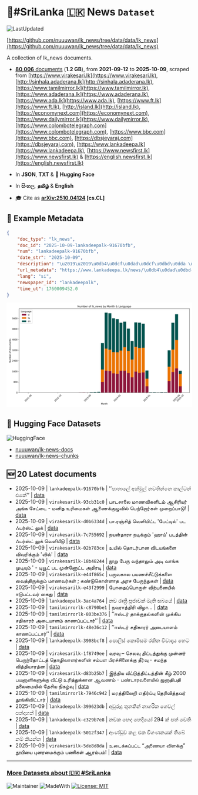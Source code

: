 # 📄#SriLanka 🇱🇰 News `Dataset`

![LastUpdated](https://img.shields.io/badge/last_updated-2025--10--09_17:49:14-green)

[https://github.com/nuuuwan/lk_news/tree/data/data/lk_news](https://github.com/nuuuwan/lk_news/tree/data/data/lk_news)

A collection of lk_news documents.

- [**80,006** documents](https://github.com/nuuuwan/lk_news/tree/data/data/lk_news) (**1.2 GB**), from **2021-09-12** to **2025-10-09**, scraped from [https://www.virakesari.lk](https://www.virakesari.lk), [http://sinhala.adaderana.lk](http://sinhala.adaderana.lk), [https://www.tamilmirror.lk](https://www.tamilmirror.lk), [https://www.adaderana.lk](https://www.adaderana.lk), [https://www.ada.lk](https://www.ada.lk), [https://www.ft.lk](https://www.ft.lk), [http://island.lk](http://island.lk), [https://economynext.com](https://economynext.com), [https://www.dailymirror.lk](https://www.dailymirror.lk), [https://www.colombotelegraph.com](https://www.colombotelegraph.com), [https://www.bbc.com](https://www.bbc.com), [https://dbsjeyaraj.com](https://dbsjeyaraj.com), [https://www.lankadeepa.lk](https://www.lankadeepa.lk), [https://www.newsfirst.lk](https://www.newsfirst.lk) & [https://english.newsfirst.lk](https://english.newsfirst.lk)

- In **JSON**, **TXT** & **🤗 Hugging Face**

- In **සිංහල**, **தமிழ்** & **English**

- 🎓 Cite as **[arXiv:2510.04124](https://arxiv.org/abs/2510.04124) [cs.CL]**

## 📝 Example Metadata

```json
{
    "doc_type": "lk_news",
    "doc_id": "2025-10-09-lankadeepalk-91670bfb",
    "num": "lankadeepalk-91670bfb",
    "date_str": "2025-10-09",
    "description": "\u2019\u2019\u0db4\u0dcf\u0dad\u0dcf\u0dbd\u0dda \u0d85\u0d9a\u0dca\u0db8\u0dd4\u0dbd\u0dca  \u0db1\u0dc0\u0dad\u0dd2\u0db1\u0dca\u0db1\u0dd9 \u0d9a\u0dcf\u0dbd\u0dca\u0da7\u0db1\u0dca \u0d91\u0d9a\u0dda\u2019\u2019",
    "url_metadata": "https://www.lankadeepa.lk/news/\u0db4\u0dad\u0dbd-\u0d85\u0d9a\u0db8\u0dbd-\u0db1\u0dc0\u0dad\u0db1\u0db1-\u0d9a\u0dbd\u0da7\u0db1-\u0d91\u0d9a/101-681022",
    "lang": "si",
    "newspaper_id": "lankadeepalk",
    "time_ut": 1760009452.0
}
```

![Chart](https://raw.githubusercontent.com/nuuuwan/lk_news/refs/heads/data/data/lk_news/docs_by_month_and_lang.png)

## 🤗 Hugging Face Datasets

![HuggingFace](https://img.shields.io/badge/-HuggingFace-FDEE21?style=for-the-badge&logo=HuggingFace)

- [nuuuwan/lk-news-docs](https://huggingface.co/datasets/nuuuwan/lk-news-docs)
- [nuuuwan/lk-news-chunks](https://huggingface.co/datasets/nuuuwan/lk-news-chunks)

## 🆕 20 Latest documents

- 2025-10-09 | `lankadeepalk-91670bfb` | ’’පාතාලේ අක්මුල්  නවතින්නෙ කාල්ටන් එකේ’’ | [data](https://github.com/nuuuwan/lk_news/tree/data/data/lk_news/2020s/2025/2025-10-09-lankadeepalk-91670bfb)
- 2025-10-09 | `virakesarilk-93cb31c0` | பாடசாலை மாணவிகளிடம் ஆசிரியர் அங்க சேட்டை - மனித உரிமைகள் ஆணைக்குழுவில் பெற்றோர்கள் முறைப்பாடு! | [data](https://github.com/nuuuwan/lk_news/tree/data/data/lk_news/2020s/2025/2025-10-09-virakesarilk-93cb31c0)
- 2025-10-09 | `virakesarilk-d0b6334d` | பா.ரஞ்சித் வெளியிட்ட 'பேட்டில்' பட ஃபர்ஸ்ட் லுக் | [data](https://github.com/nuuuwan/lk_news/tree/data/data/lk_news/2020s/2025/2025-10-09-virakesarilk-d0b6334d)
- 2025-10-09 | `virakesarilk-7c755692` | நயன்தாரா நடிக்கும் 'ஹாய்' படத்தின் ஃபர்ஸ்ட் லுக் வெளியீடு | [data](https://github.com/nuuuwan/lk_news/tree/data/data/lk_news/2020s/2025/2025-10-09-virakesarilk-7c755692)
- 2025-10-09 | `virakesarilk-02b783ce` | உயில் தொடர்பான விடயங்களை விவரிக்கும் 'வில்' | [data](https://github.com/nuuuwan/lk_news/tree/data/data/lk_news/2020s/2025/2025-10-09-virakesarilk-02b783ce)
- 2025-10-09 | `virakesarilk-18b48244` | நூறு பேரு வந்தாலும் அடி வாங்க முடியும் ' - டியூட் பட முன்னோட்ட அதிரடி | [data](https://github.com/nuuuwan/lk_news/tree/data/data/lk_news/2020s/2025/2025-10-09-virakesarilk-18b48244)
- 2025-10-09 | `virakesarilk-e44f865c` | பருவகால பயணச்சீட்டுக்களை வைத்திருக்கும் மாணவர்கள் ; கண்டுகொள்ளாத அரச பேருந்துகள் | [data](https://github.com/nuuuwan/lk_news/tree/data/data/lk_news/2020s/2025/2025-10-09-virakesarilk-e44f865c)
- 2025-10-09 | `virakesarilk-e43f2999` | போதைப்பொருள் விற்பனையில் ஈடுபட்டவர் கைது | [data](https://github.com/nuuuwan/lk_news/tree/data/data/lk_news/2020s/2025/2025-10-09-virakesarilk-e43f2999)
- 2025-10-09 | `lankadeepalk-3ac4a764` | නව රාත්‍රී පූජාවක් මැති සබයේ | [data](https://github.com/nuuuwan/lk_news/tree/data/data/lk_news/2020s/2025/2025-10-09-lankadeepalk-3ac4a764)
- 2025-10-09 | `tamilmirrorlk-c8790be1` | நவராத்திரி விழா... | [data](https://github.com/nuuuwan/lk_news/tree/data/data/lk_news/2020s/2025/2025-10-09-tamilmirrorlk-c8790be1)
- 2025-10-09 | `tamilmirrorlk-803be376` | ’’ஈஸ்டர் தாக்குதல்களின் முக்கிய சதிகாரர் அடையாளம் காணப்பட்டார்’’ | [data](https://github.com/nuuuwan/lk_news/tree/data/data/lk_news/2020s/2025/2025-10-09-tamilmirrorlk-803be376)
- 2025-10-09 | `tamilmirrorlk-48e36c12` | ’’ஈஸ்டர்  சதிகாரர் அடையாளம் காணப்பட்டார்’’ | [data](https://github.com/nuuuwan/lk_news/tree/data/data/lk_news/2020s/2025/2025-10-09-tamilmirrorlk-48e36c12)
- 2025-10-09 | `lankadeepalk-3908bcf8` | පොලිස් කොමිසම රකින විවාදය හෙට | [data](https://github.com/nuuuwan/lk_news/tree/data/data/lk_news/2020s/2025/2025-10-09-lankadeepalk-3908bcf8)
- 2025-10-09 | `virakesarilk-1f8749ee` | வரவு – செலவு திட்டத்துக்கு முன்னர் பெருந்தோட்டத் தொழிலாளர்களின் சம்பள பிரச்சினைக்கு தீர்வு - சமந்த வித்தியாரத்ன | [data](https://github.com/nuuuwan/lk_news/tree/data/data/lk_news/2020s/2025/2025-10-09-virakesarilk-1f8749ee)
- 2025-10-09 | `virakesarilk-d83b25b7` | இந்திய வீட்டுத்திட்டத்தின் கீழ் 2000 பயனாளிகளுக்கு வீட்டு உரித்துக்கான ஆவணம் - பண்டாரவளையில் ஜனாதிபதி தலைமையில் தேசிய நிகழ்வு | [data](https://github.com/nuuuwan/lk_news/tree/data/data/lk_news/2020s/2025/2025-10-09-virakesarilk-d83b25b7)
- 2025-10-09 | `tamilmirrorlk-7946c942` | மரத்திலேறி எதிர்ப்பு தெரிவித்தவர் தூங்கிவிட்டார் | [data](https://github.com/nuuuwan/lk_news/tree/data/data/lk_news/2020s/2025/2025-10-09-tamilmirrorlk-7946c942)
- 2025-10-09 | `lankadeepalk-399623db` | අවුරුදු තුනකින් නාගරික ගෙවල් පන්දාහක් | [data](https://github.com/nuuuwan/lk_news/tree/data/data/lk_news/2020s/2025/2025-10-09-lankadeepalk-399623db)
- 2025-10-09 | `lankadeepalk-c329b7e8` | නවක හෙද හෙදියෝ 294 ක් පත් වෙති | [data](https://github.com/nuuuwan/lk_news/tree/data/data/lk_news/2020s/2025/2025-10-09-lankadeepalk-c329b7e8)
- 2025-10-09 | `lankadeepalk-5012f347` | ආණ්ඩුව කළ එක විගණනයක් තිබේ නම් කියන්න | [data](https://github.com/nuuuwan/lk_news/tree/data/data/lk_news/2020s/2025/2025-10-09-lankadeepalk-5012f347)
- 2025-10-09 | `virakesarilk-5de8d8da` | உடைக்கப்பட்ட “அணையா விளக்கு” தூபியை புனரமைக்கும் பணிகள் ஆரம்பம்! | [data](https://github.com/nuuuwan/lk_news/tree/data/data/lk_news/2020s/2025/2025-10-09-virakesarilk-5de8d8da)

---

### [More Datasets about 🇱🇰 #SriLanka](https://github.com/nuuuwan/lk_datasets)

![Maintainer](https://img.shields.io/badge/maintainer-nuuuwan-red)
![MadeWith](https://img.shields.io/badge/made_with-python-blue)
[![License: MIT](https://img.shields.io/badge/License-MIT-yellow.svg)](https://opensource.org/licenses/MIT)
